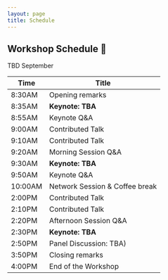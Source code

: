 ```yaml
---
layout: page
title: Schedule
---
```


## Workshop Schedule 📯

TBD September 

| Time | Title             |
|------|-------------------|
| 8:30AM     | Opening remarks        |
| 8:35AM     | **Keynote: TBA**  |
| 8:55AM     | Keynote Q&A |
| 9:00AM     | Contributed Talk |
| 9:10AM     | Contributed Talk |
| 9:20AM     | Morning Session Q&A   |
| 9:30AM     | **Keynote: TBA** |
| 9:50AM     | Keynote Q&A |
| 10:00AM     | Network Session & Coffee break      |
|  2:00PM    | Contributed Talk |
|  2:10PM    | Contributed Talk  |
| 2:20PM     | Afternoon Session Q&A   |
|  2:30PM   | **Keynote: TBA**         |
|   2:50PM  | Panel Discussion: TBA)|
|   3:50PM  | Closing remarks  |
|   4:00PM  | End of the Workshop  |
